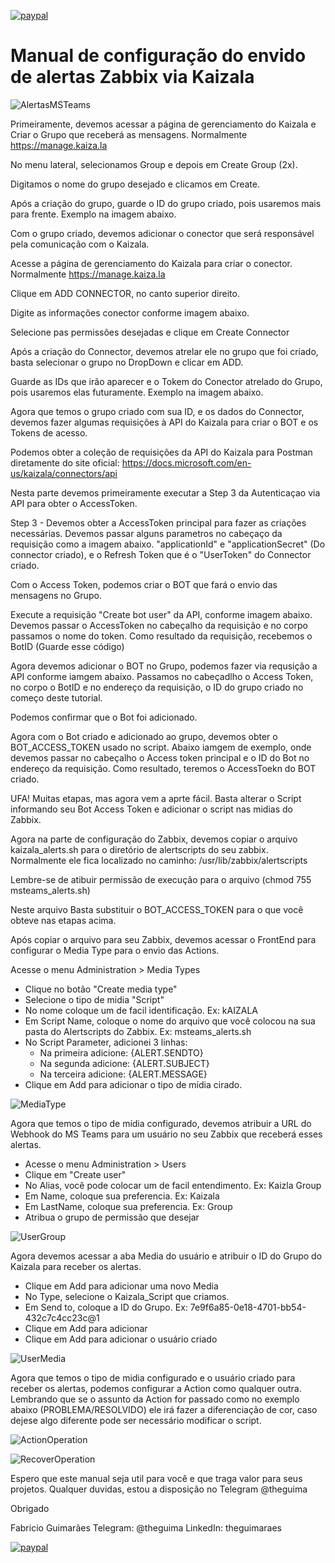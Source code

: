 [![paypal](https://www.paypalobjects.com/en_US/i/btn/btn_donateCC_LG.gif)](https://www.paypal.com/cgi-bin/webscr?cmd=_s-xclick&hosted_button_id=ZC3LMB6XT9ZL2&source=url)

# Manual de configuração do envido de alertas Zabbix via Kaizala

![AlertasMSTeams](https://github.com/theguimaraes/zabbix/blob/master/Kaizala-AlertScript/img/AlertasMSTeams.jpg)

Primeiramente, devemos acessar a página de gerenciamento do Kaizala e Criar o Grupo que receberá as mensagens. Normalmente https://manage.kaiza.la

No menu lateral, selecionamos Group e depois em Create Group (2x).

Digitamos o nome do grupo desejado e clicamos em Create.

Após a criação do grupo, guarde o ID do grupo criado, pois usaremos mais para frente. Exemplo na imagem abaixo.

Com o grupo criado, devemos adicionar o conector que será responsável pela comunicação com o Kaizala.

Acesse a página de gerenciamento do Kaizala para criar o conector. Normalmente https://manage.kaiza.la 

Clique em ADD CONNECTOR, no canto superior direito.

Digite as informações conector conforme imagem abaixo.

Selecione pas permissões desejadas e clique em Create Connector

Após a criação do Connector, devemos atrelar ele no grupo que foi criado, basta selecionar o grupo no DropDown e clicar em ADD.

Guarde as IDs que irão aparecer e o Tokem do Conector atrelado do Grupo, pois usaremos elas futuramente. Exemplo na imagem abaixo.


Agora que temos o grupo criado com sua ID, e os dados do Connector, devemos fazer algumas requisições à API do Kaizala para criar o BOT e os Tokens de acesso.

Podemos obter a coleção de requisições da API do Kaizala para Postman diretamente do site oficial: https://docs.microsoft.com/en-us/kaizala/connectors/api


Nesta parte devemos primeiramente executar a Step 3 da Autenticaçao via API para obter o AccessToken.

Step 3 - Devemos obter a AccessToken principal para fazer as criações necessárias. Devemos passar alguns parametros no cabeçaço da requisição como a imagem abaixo. "applicationId" e "applicationSecret" (Do connector criado), e o Refresh Token que é o "UserToken" do Connector criado.

Com o Access Token, podemos criar o BOT que fará o envio das mensagens no Grupo.

Execute a requisição "Create bot user" da API, conforme imagem abaixo. Devemos passar o AccessToken no cabeçalho da requisição e no corpo passamos o nome do token. Como resultado da requisição, recebemos o BotID (Guarde esse código)

Agora devemos adicionar o BOT no Grupo, podemos fazer via requsição a API conforme iamgem abaixo. Passamos no cabeçadlho o Access Token, no corpo o BotID e no endereço da requisição, o ID do grupo criado no começo deste tutorial.


Podemos confirmar que o Bot foi adicionado.

Agora com o Bot criado e adicionado ao grupo, devemos obter o BOT_ACCESS_TOKEN usado no script. Abaixo iamgem de exemplo, onde devemos passar no cabeçalho o Access token principal e o ID do Bot no endereço da requisição. Como resultado, teremos o AccessToekn do BOT criado.

UFA! Muitas etapas, mas agora vem a aprte fácil. Basta alterar o Script informando seu Bot Access Token e adicionar o script nas midias do Zabbix.

Agora na parte de configuração do Zabbix, devemos copiar o arquivo kaizala_alerts.sh para o diretório de alertscripts do seu zabbix.
Normalmente ele fica localizado no caminho: /usr/lib/zabbix/alertscripts

Lembre-se de atibuir permissão de execução para o arquivo (chmod 755 msteams_alerts.sh)

Neste arquivo Basta substituir o BOT_ACCESS_TOKEN para o que você obteve nas etapas acima.

Após copiar o arquivo para seu Zabbix, devemos acessar o FrontEnd para configurar o Media Type para o envio das Actions.

Acesse o menu Administration > Media Types
- Clique no botão "Create media type"
- Selecione o tipo de midia "Script"
- No nome coloque um de facil identificação. Ex: kAIZALA
- Em Script Name, coloque o nome do arquivo que você colocou na sua pasta do Alertscripts do Zabbix. Ex: msteams_alerts.sh
- No Script Parameter, adicionei 3 linhas:
    - Na primeira adicione: {ALERT.SENDTO}
    - Na segunda adicione: {ALERT.SUBJECT}
    - Na terceira adicione: {ALERT.MESSAGE}
- Clique em Add para adicionar o tipo de mídia cirado.

![MediaType](https://github.com/theguimaraes/zabbix/blob/master/MSTeams-AlertScript/img/MediaType.jpg)


Agora que temos o tipo de mídia configurado, devemos atribuir a URL do Webhook do MS Teams para um usuário no seu Zabbix que receberá esses alertas.

- Acesse o menu Administration > Users
- Clique em "Create user"
- No Alias, você pode colocar um de facil entendimento. Ex: Kaizla Group
- Em Name, coloque sua preferencia. Ex: Kaizala
- Em LastName, coloque sua preferencia. Ex: Group
- Atribua o grupo de permissão que desejar

![UserGroup](https://github.com/theguimaraes/zabbix/blob/master/MSTeams-AlertScript/img/UserGroup.jpg)


Agora devemos acessar a aba Media do usuário e atribuir o ID do Grupo do Kaizala para receber os alertas.
- Clique em Add para adicionar uma novo Media
- No Type, selecione o Kaizala_Script que criamos.
- Em Send to, coloque a ID do Grupo. Ex: 7e9f6a85-0e18-4701-bb54-432c7c4cc23c@1
- Clique em Add para adicionar
- Clique em Add para adicionar o usuário criado

![UserMedia](https://github.com/theguimaraes/zabbix/blob/master/MSTeams-AlertScript/img/UserGroup.jpg)


Agora que temos o tipo de midia configurado e o usuário criado para receber os alertas, podemos configurar a Action como qualquer outra.
Lembrando que se o assunto da Action for passado como no exemplo abaixo (PROBLEMA/RESOLVIDO) ele irá fazer a diferenciação de cor, caso dejese algo diferente pode ser necessário modificar o script.

![ActionOperation](https://github.com/theguimaraes/zabbix/blob/master/MSTeams-AlertScript/img/ActionOperation.jpg)

![RecoverOperation](https://github.com/theguimaraes/zabbix/blob/master/MSTeams-AlertScript/img/RecoverOperation.jpg)


Espero que este manual seja util para você e que traga valor para seus projetos. Qualquer duvidas, estou a disposição no Telegram @theguima

Obrigado

Fabricio Guimarães
Telegram: @theguima
LinkedIn: theguimaraes

[![paypal](https://www.paypalobjects.com/en_US/i/btn/btn_donateCC_LG.gif)](https://www.paypal.com/cgi-bin/webscr?cmd=_s-xclick&hosted_button_id=ZC3LMB6XT9ZL2&source=url)
